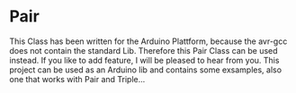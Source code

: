 # Pair

This Class has been written for the Arduino Plattform, because
the avr-gcc does not contain the standard Lib. Therefore
this Pair Class can be used instead. If you like to add feature,
I will be pleased to hear from you.
This project can be used as an Arduino lib and contains
some exsamples, also one that works with Pair and Triple...
